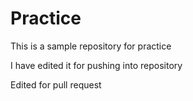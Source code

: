# Practice
This is a sample repository for practice

I have edited it for pushing into repository

Edited for pull request
